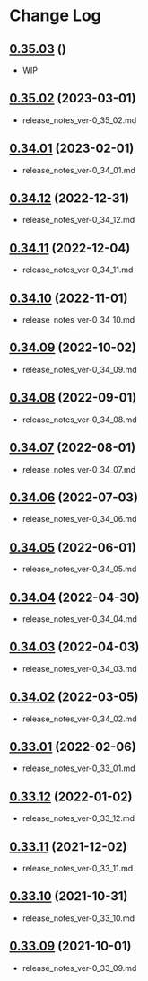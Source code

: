 # Change Log

## [0.35.03]() ()

* WIP

## [0.35.02](https://gist.github.com/mabubu0203/cb753faa52809f6bce733d2628576eff) (2023-03-01)

* release_notes_ver-0_35_02.md

## [0.34.01](https://gist.github.com/mabubu0203/a4f8f1845e6fcb8742b65cf519896a05) (2023-02-01)

* release_notes_ver-0_34_01.md

## [0.34.12](https://gist.github.com/mabubu0203/5fe6ec1ab7887e051a97e43da36c1cd6) (2022-12-31)

* release_notes_ver-0_34_12.md

## [0.34.11](https://gist.github.com/mabubu0203/7a4270ee36454482c7992cc5bb57ee53) (2022-12-04)

* release_notes_ver-0_34_11.md

## [0.34.10](https://gist.github.com/mabubu0203/a4902acb305630175167235a466337e2) (2022-11-01)

* release_notes_ver-0_34_10.md

## [0.34.09](https://gist.github.com/mabubu0203/f7c74ae6f54574865f266612cf18d111) (2022-10-02)

* release_notes_ver-0_34_09.md

## [0.34.08](https://gist.github.com/mabubu0203/a17b73b92c04f40076e64b3cc02bf192) (2022-09-01)

* release_notes_ver-0_34_08.md

## [0.34.07](https://gist.github.com/mabubu0203/0e20c74cb75f58a7e28457316d9a0064) (2022-08-01)

* release_notes_ver-0_34_07.md

## [0.34.06](https://gist.github.com/mabubu0203/943a57654c759f7e29ea7dc69b489eb3) (2022-07-03)

* release_notes_ver-0_34_06.md

## [0.34.05](https://gist.github.com/mabubu0203/bb72c14b351f75cb8d7aa6257f494405) (2022-06-01)

* release_notes_ver-0_34_05.md

## [0.34.04](https://gist.github.com/mabubu0203/3d34a94c4abbf7dff148adfee8a22d79) (2022-04-30)

* release_notes_ver-0_34_04.md

## [0.34.03](https://gist.github.com/mabubu0203/c9001f068a56ab6e938773c4c254702a) (2022-04-03)

* release_notes_ver-0_34_03.md

## [0.34.02](https://gist.github.com/mabubu0203/94c210b83471af77bd8ba59c4d1daa53) (2022-03-05)

* release_notes_ver-0_34_02.md

## [0.33.01](https://gist.github.com/mabubu0203/6dabae07af24ffc7229b2369f571e08d) (2022-02-06)

* release_notes_ver-0_33_01.md

## [0.33.12](https://gist.github.com/mabubu0203/502cf01baccfb5f1a603ed19c13bf7f8) (2022-01-02)

* release_notes_ver-0_33_12.md

## [0.33.11](https://gist.github.com/mabubu0203/b5b121e8e8288a2cf66cb37c3564c161) (2021-12-02)

* release_notes_ver-0_33_11.md

## [0.33.10](https://gist.github.com/mabubu0203/9086d72e95c6d6b915382b909dd4b4c9) (2021-10-31)

* release_notes_ver-0_33_10.md

## [0.33.09](https://gist.github.com/mabubu0203/20d911ae079385bf38aab83d83051d8c) (2021-10-01)

* release_notes_ver-0_33_09.md
